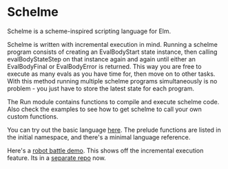 # Schelme 

Schelme is a scheme-inspired scripting language for Elm.  

Schelme is written with incremental execution in mind.  Running a schelme program consists of creating an EvalBodyStart state instance, then calling evalBodyStateStep on that instance again and again until either an EvalBodyFinal or EvalBodyError is returned.  This way you are free to execute as many evals as you have time for, then move on to other tasks.  With this method running multiple schelme programs simultaneously is no problem - you just have to store the latest state for each program. 

The Run module contains functions to compile and execute schelme code.  Also check the examples to see how to get schelme to call your own custom functions.

You can try out the basic language [here](https://bburdette.github.io/schelmeex3.html).  The prelude functions are listed in the initial namespace, and there's a minimal language reference.

Here's a [robot battle demo](https://bots.practica.site).  This shows off the incremental execution feature.  Its in a [separate repo](https://github.com/bburdette/schelme-bots) now.
